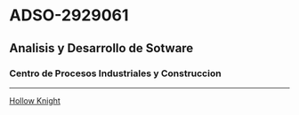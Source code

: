 # ADSO-2929061

## Analisis y Desarrollo de Sotware

### Centro de Procesos Industriales y Construccion

---

[Hollow Knight](https://www.mundodeportivo.com/alfabeta/hero/2023/05/hollow-knight.1683709273.8012.jpg?width=768&aspect_ratio=16:9&format=nowebp)


